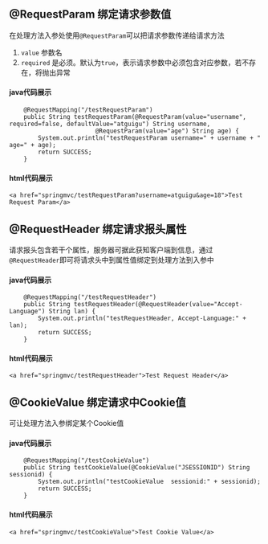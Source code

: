 ## @RequestParam 绑定请求参数值
在处理方法入参处使用`@RequestParam`可以把请求参数传递给请求方法
1. `value` 参数名
2. `required` 是必须。默认为`true`，表示请求参数中必须包含对应参数，若不存在，将抛出异常
#### java代码展示
```
    @RequestMapping("/testRequestParam")
    public String testRequestParam(@RequestParam(value="username", required=false, defaultValue="atguigu") String username,
                        @RequestParam(value="age") String age) {
        System.out.println("testRequestParam username=" + username + "  age=" + age);
        return SUCCESS;
    }
```
#### html代码展示
```
<a href="springmvc/testRequestParam?username=atguigu&age=18">Test Request Param</a>
```

## @RequestHeader 绑定请求报头属性
请求报头包含若干个属性，服务器可据此获知客户端到信息，通过`@RequestHeader`即可将请求头中到属性值绑定到处理方法到入参中
#### java代码展示
```
    @RequestMapping("/testRequestHeader")
    public String testRequestHeader(@RequestHeader(value="Accept-Language") String lan) {
        System.out.println("testRequestHeader, Accept-Language:" + lan);
        return SUCCESS;
    }
```
#### html代码展示
```
<a href="springmvc/testRequestHeader">Test Request Header</a>
```

## @CookieValue 绑定请求中Cookie值
可让处理方法入参绑定某个Cookie值
#### java代码展示
```
    @RequestMapping("/testCookieValue")
    public String testCookieValue(@CookieValue("JSESSIONID") String sessionid) {
        System.out.println("testCookieValue  sessionid:" + sessionid);
        return SUCCESS;
    }
```
#### html代码展示
```
<a href="springmvc/testCookieValue">Test Cookie Value</a>
```
